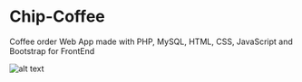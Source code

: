 # Chip-Coffee
Coffee order Web App made with PHP, MySQL, HTML, CSS, JavaScript and Bootstrap for FrontEnd

![alt text](https://github.com/[z3r0Luck]/[Chip-Coffee]/blob/[master]/cc.png?raw=true)

